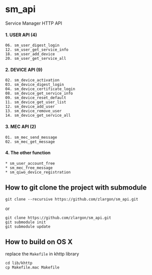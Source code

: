 sm_api
======
Service Manager HTTP API


#### 1. USER API (4)
```
06. sm_user_digest_login
12. sm_user_get_service_info
18. sm_user_add_device
20. sm_user_get_service_all
```

#### 2. DEVICE API (9)
```
02. sm_device_activation
03. sm_device_digest_login
04. sm_device_certificate_login
08. sm_device_get_service_info
09. sm_device_reset_default
11. sm_device_get_user_list
12. sm_device_add_user
13. sm_device_remove_user
14. sm_device_get_service_all
```

#### 3. MEC API (2)
```
01. sm_mec_send_message
02. sm_mec_get_message
```

#### 4. The other function
```
* sm_user_account_free
* sm_mec_free_message
* sm_qiwo_device_registration
```


How to git clone the project with submodule
----
```
git clone --recursive https://github.com/zlargon/sm_api.git
```
or
```
git clone https://github.com/zlargon/sm_api.git
git submodule init
git submodule update
```


How to build on OS X
----
replace the `Makefile` in khttp library
```
cd lib/khttp
cp Makefile.mac Makefile
```
